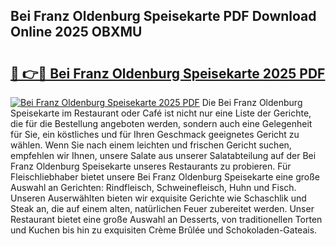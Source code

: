 ## Bei Franz Oldenburg Speisekarte PDF Download Online 2025 OBXMU

# <h2><a href="http://gcam2au.nevu.top/?p=Bei+Franz+Oldenburg+Speisekarte">🔗 👉🔴 Bei Franz Oldenburg Speisekarte 2025 PDF</a></h2>

[![Bei Franz Oldenburg Speisekarte 2025 PDF](https://i.imgur.com/dBaPXMq.png)](http://gcam2au.nevu.top/?p=Bei+Franz+Oldenburg+Speisekarte)
Die Bei Franz Oldenburg Speisekarte im Restaurant oder Café ist nicht nur eine Liste der Gerichte, die für die Bestellung angeboten werden, sondern auch eine Gelegenheit für Sie, ein köstliches und für Ihren Geschmack geeignetes Gericht zu wählen. Wenn Sie nach einem leichten und frischen Gericht suchen, empfehlen wir Ihnen, unsere Salate aus unserer Salatabteilung auf der Bei Franz Oldenburg Speisekarte unseres Restaurants zu probieren. Für Fleischliebhaber bietet unsere Bei Franz Oldenburg Speisekarte eine große Auswahl an Gerichten: Rindfleisch, Schweinefleisch, Huhn und Fisch. Unseren Auserwählten bieten wir exquisite Gerichte wie Schaschlik und Steak an, die auf einem alten, natürlichen Feuer zubereitet werden. Unser Restaurant bietet eine große Auswahl an Desserts, von traditionellen Torten und Kuchen bis hin zu exquisiten Crème Brûlée und Schokoladen-Gateais.
